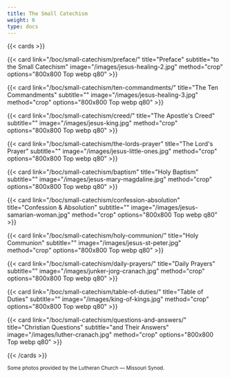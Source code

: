 ```yaml
---
title: The Small Catechism
weight: 6
type: docs
---
```


{{< cards >}}

  {{< card link="/boc/small-catechism/preface/" title="Preface" subtitle="to the Small Catechism" image="/images/jesus-healing-2.jpg" method="crop" options="800x800 Top webp q80" >}}
  
  {{< card link="/boc/small-catechism/ten-commandments/" title="The Ten Commandments" subtitle="" image="/images/jesus-healing-3.jpg" method="crop" options="800x800 Top webp q80" >}}

  {{< card link="/boc/small-catechism/creed/" title="The Apostle's Creed" subtitle="" image="/images/jesus-king.jpg" method="crop" options="800x800 Top webp q80" >}}

  {{< card link="/boc/small-catechism/the-lords-prayer" title="The Lord's Prayer" subtitle="" image="/images/jesus-little-ones.jpg" method="crop" options="800x800 Top webp q80" >}}

  {{< card link="/boc/small-catechism/baptism" title="Holy Baptism" subtitle="" image="/images/jesus-mary-magdaline.jpg" method="crop" options="800x800 Top webp q80" >}}

  {{< card link="/boc/small-catechism/confession-absolution" title="Confession & Absolution" subtitle="" image="/images/jesus-samarian-woman.jpg" method="crop" options="800x800 Top webp q80" >}}

  {{< card link="/boc/small-catechism/holy-communion/" title="Holy Communion" subtitle="" image="/images/jesus-st-peter.jpg" method="crop" options="800x800 Top webp q80" >}}

  {{< card link="/boc/small-catechism/daily-prayers/" title="Daily Prayers" subtitle="" image="/images/junker-jorg-cranach.jpg" method="crop" options="800x800 Top webp q80" >}}

  {{< card link="/boc/small-catechism/table-of-duties/" title="Table of Duties" subtitle="" image="/images/king-of-kings.jpg" method="crop" options="800x800 Top webp q80" >}}

  {{< card link="/boc/small-catechism/questions-and-answers/" title="Christian Questions" subtitle="and Their Answers" image="/images/luther-cranach.jpg" method="crop" options="800x800 Top webp q80" >}}

{{< /cards >}}

<small>Some photos provided by the Lutheran Church — Missouri Synod.</small>